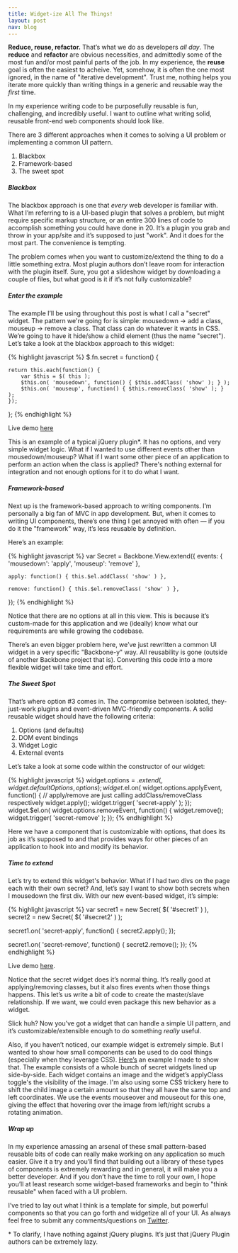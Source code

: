 ```yaml
---
title: Widget-ize All The Things!
layout: post
nav: blog
---
```


**Reduce, reuse, refactor.** That&#8217;s what we do as developers _all day_.
The **reduce** and **refactor** are obvious necessities, and admittedly some of the most fun and/or
most painful parts of the job. In my experience, the **reuse** goal is often the easiest to 
acheive. Yet, somehow, it is often the one most ignored, in the name of
"iterative development". Trust me, nothing helps you iterate more
quickly than
writing things in a generic and reusable way the _first_ time.

In my experience writing code to be purposefully reusable is fun,
challenging, and incredibly useful. I want to outline what writing
solid, reusable front-end web components should look like.

There are 3 different approaches when it comes to solving a UI problem or implementing a common UI pattern.

1. Blackbox
2. Framework-based
3. The sweet spot

##### Blackbox

The blackbox approach is one that _every_ web developer is familiar with.
What I&#8217;m referring to is a UI-based plugin that solves a problem, but
might require specific markup structure,
or an entire 300 lines of code to accomplish something you could have done in 20. It&#8217;s a plugin you grab and throw
in your app/site and it&#8217;s supposed to just "work". And it does for the most part. The convenience is tempting.

The problem comes when you want to customize/extend the thing to do a
little something extra. Most plugin authors don&#8217;t leave room for
interaction with the plugin itself. Sure, you got a slideshow widget by
downloading a couple of files, but what good is it if it&#8217;s not
fully customizable?

##### Enter the example

The example I&#8217;ll be using throughout this post is what I call a "secret"
widget. The pattern we're going for is simple: mousedown -> add a class,
mouseup -> remove a class. That class can do whatever it wants in CSS.
We&#8217;re going to have it hide/show a child element (thus the name
"secret").
Let&#8217;s take a look at the blackbox approach to this widget:

{% highlight javascript %}
$.fn.secret = function() {

    return this.each(function() {
        var $this = $( this );
        $this.on( 'mousedown', function() { $this.addClass( 'show' ); } );
        $this.on( 'mouseup', function() { $this.removeClass( 'show' ); } );
    });

};
{% endhighlight %}

Live demo [here](/demos/widgetize/secret.html)

This is an example of a typical jQuery plugin\*. It has no options,
and very simple widget logic. What if I wanted to use different events
other than mousedown/mouseup? What if I want some other piece of an
application to perform an action when the class is applied? There's
nothing external for integration and not enough options for it to do
what I want.

##### Framework-based

Next up is the framework-based approach to writing components. I&#8217;m
personally a big fan of MVC in app development. But, when it comes to
writing UI components, there&#8217;s one thing I get annoyed with
often &mdash; if you do it the "framework" way, it&#8217;s less reusable by
definition.

Here&#8217;s an example:

{% highlight javascript %}
var Secret = Backbone.View.extend({
    events: {
        'mousedown': 'apply',
        'mouseup': 'remove'
    },

    apply: function() { this.$el.addClass( 'show' ) },

    remove: function() { this.$el.removeClass( 'show' ) },
});
{% endhighlight %}

Notice that there are no options at all in this view. This is because
it&#8217;s custom-made for this application and we (ideally) know what our requirements are
while growing the codebase.

There&#8217;s an even bigger problem here, we&#8217;ve just rewritten a common UI
widget in a very specific "Backbone-y" way. All reusability is gone
(outside of another Backbone project that is). Converting
this code into a more flexible widget will take time and effort.

##### The Sweet Spot

That&#8217;s where option #3 comes in. The compromise between isolated,
they-just-work plugins and event-driven MVC-friendly components. A solid
reusable widget should have the following criteria:

1. Options (and defaults)
2. DOM event bindings
3. Widget Logic
4. External events

Let&#8217;s take a look at some code within the constructor of our
widget:

{% highlight javascript %}
widget.options = $.extend( {}, widget.defaultOptions, options );
widget.$el.on( widget.options.applyEvent, function() {
    // apply/remove are just calling addClass/removeClass respectively
    widget.apply();
    widget.trigger( 'secret-apply' );
});
widget.$el.on( widget.options.removeEvent, function() {
    widget.remove();
    widget.trigger( 'secret-remove' );
});
{% endhighlight %}

Here we have a component that is customizable with options, that does its
job as it&#8217;s supposed to and that provides ways for other pieces of an
application to hook into and modify its behavior.

##### Time to extend

Let&#8217;s try to extend this widget's behavior. What if I had two divs
on the page each with their own secret? And, let&#8217;s say I want to
show both secrets when I mousedown the first div.
With our new event-based widget, it&#8217;s simple:

{% highlight javascript %}
var secret1 = new Secret( $( '#secret1' ) ),
    secret2 = new Secret( $( '#secret2' ) );

secret1.on( 'secret-apply', function() {
    secret2.apply();
});

secret1.on( 'secret-remove', function() {
    secret2.remove();
});
{% endhighlight %}

Live demo [here](/demos/widgetize/secret4.html).

Notice that the secret widget does it&#8217;s normal thing. It&#8217;s really good
at applying/removing classes, but it also fires events when those things
happens. This let&#8217;s us write a bit of code to create the master/slave
relationship. If we want, we could even package this new behavior as a
widget.

Slick huh? Now you&#8217;ve got a widget that can handle a simple UI pattern,
and it&#8217;s customizable/extensible enough to do something _really_ useful.

Also, if you haven&#8217;t noticed, our example widget is extremely
simple. But I wanted to show how small components can be used to do cool
things (especially when they leverage CSS).
<a href="/demos/widgetize/secret5.html" target="_blank">Here&#8217;s</a> an example I made to show
that. The example consists of a whole bunch of secret widgets lined up side-by-side.
Each widget contains an image and the widget&#8217;s applyClass toggle's
the visibility of the image. I'm also using some CSS trickery here to
shift the child image a certain amount so that they all have the same
top and left coordinates. We use the events mouseover and mouseout for this one,
giving the effect that hovering over the image from left/right scrubs a
rotating animation.

##### Wrap up

In my experience amassing an arsenal of these small pattern-based
reusable bits of code can really make working on any application so much
easier. Give it a try and you&#8217;ll find that building out a library of
these types of components is extremely rewarding and in general, it will
make you a better developer. And if you don&#8217;t have the time to
roll your own, I hope you&#8217;ll at least
research some widget-based frameworks and begin to "think reusable" when
faced with a UI problem.

I&#8217;ve tried to lay out what I think is a template for simple, but
powerful components so that you can go forth and widgetize all of your UI.
As always feel free to submit any comments/questions on
[Twitter](http://twitter.com/tybenz).

\* To clarify, I have nothing against jQuery plugins. It&#8217;s just
that jQuery Plugin authors can be extremely lazy.

